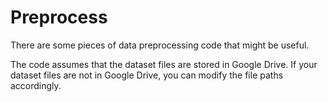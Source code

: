 # Preprocess
There are some pieces of data preprocessing code that might be useful.

The code assumes that the dataset files are stored in Google Drive. If your dataset files are not in Google Drive, you can modify the file paths accordingly.
